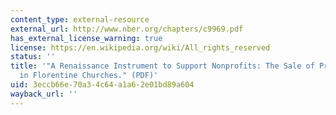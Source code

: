 ```yaml
---
content_type: external-resource
external_url: http://www.nber.org/chapters/c9969.pdf
has_external_license_warning: true
license: https://en.wikipedia.org/wiki/All_rights_reserved
status: ''
title: '"A Renaissance Instrument to Support Nonprofits: The Sale of Private Chapels
  in Florentine Churches." (PDF)'
uid: 3eccb66e-70a3-4c64-a1a6-2e01bd89a604
wayback_url: ''
---
```

